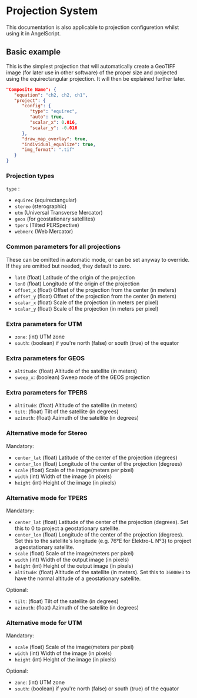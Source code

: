 # Projection System

This documentation is also applicable to projection configuretion whilst using it in AngelScript.

## Basic example

This is the simplest projection that will automatically create a GeoTIFF
image (for later use in other software) of the proper size and projected
using the equirectangular projection. It will then be explained further
later.

```json
"Composite Name": {
   "equation": "ch2, ch2, ch1",
   "project": {
      "config": {
         "type": "equirec",
         "auto": true,
         "scalar_x": 0.016,
         "scalar_y": -0.016
      },
      "draw_map_overlay": true,
      "individual_equalize": true,
      "img_format": ".tif"
   }
}
```

### Projection types

`type` :

-   `equirec` (equirectangular)
-   `stereo` (sterographic)
-   `utm` (Universal Transverse Mercator)
-   `geos` (for geostationary satellites)
-   `tpers` (Tilted PERSpective)
-   `webmerc` (Web Mercator)

### Common parameters for all projections

These can be omitted in automatic mode, or can be set anyway to
override. If they are omitted but needed, they default to zero.

 -   `lat0` (float) Latitude of the origin of the projection
 -   `lon0` (float) Longitude of the origin of the projection
 -   `offset_x` (float) Offset of the projection from the center (in
     meters)
 -   `offset_y` (float) Offset of the projection from the center (in
     meters)
 -   `scalar_x` (float) Scale of the projection (in meters per pixel)
 -   `scalar_y` (float) Scale of the projection (in meters per pixel)

### Extra parameters for UTM

-   `zone`: (int) UTM zone
-   `south`: (boolean) if you\'re north (false) or south (true) of the
    equator

### Extra parameters for GEOS

-   `altitude`: (float) Altitude of the satellite (in meters)
-   `sweep_x`: (boolean) Sweep mode of the GEOS projection

### Extra parameters for TPERS

-   `altitude`: (float) Altitude of the satellite (in meters)
-   `tilt`: (float) Tilt of the satellite (in degrees)
-   `azimuth`: (float) Azimuth of the satellite (in degrees)

### Alternative mode for Stereo

Mandatory:

-   `center_lat` (float) Latitude of the center of the projection
    (degrees)
-   `center_lon` (float) Longitude of the center of the projection
    (degrees)
-   `scale` (float) Scale of the image(meters per pixel)
-   `width` (int) Width of the image (in pixels)
-   `height` (int) Height of the image (in pixels)

### Alternative mode for TPERS

Mandatory:

-   `center_lat` (float) Latitude of the center of the projection
    (degrees). Set this to 0 to project a geostationary satellite.
-   `center_lon` (float) Longitude of the center of the projection
    (degrees). Set this to the satellite's longitude (e.g. 76°E for Elektro-L N°3) to project a geostationary satellite.
-   `scale` (float) Scale of the image(meters per pixel)
-   `width` (int) Width of the output image (in pixels) 
-   `height` (int) Height of the output image (in pixels)
-   `altitude`: (float) Altitude of the satellite (in meters). Set this to `36000e3` to have the normal altitude of a geostationary satellite.

Optional:

-   `tilt`: (float) Tilt of the satellite (in degrees)
-   `azimuth`: (float) Azimuth of the satellite (in degrees)

### Alternative mode for UTM

Mandatory:

-   `scale` (float) Scale of the image(meters per pixel)
-   `width` (int) Width of the image (in pixels)
-   `height` (int) Height of the image (in pixels)

Optional:

-   `zone`: (int) UTM zone
-   `south`: (boolean) if you\'re north (false) or south (true) of
    the equator
